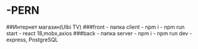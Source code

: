 # -PERN
##Интернет магазин(Ulbi TV)
###front - папка client - npm i - npm run start - react 18,mobx,axios
###back - папка server - npm i - npm run dev - express, PostgreSQL
